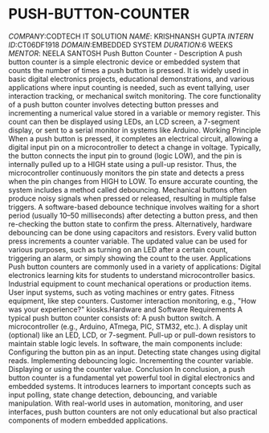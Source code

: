 # PUSH-BUTTON-COUNTER
*COMPANY*:CODTECH IT SOLUTION
*NAME*: KRISHNANSH GUPTA 
*INTERN ID*:CT06DF1918
*DOMAIN*:EMBEDDED SYSTEM
*DURATION*:6 WEEKS 
*MENTOR*: NEELA SANTOSH 
Push Button Counter - Description
A push button counter is a simple electronic device or embedded system that counts the number of times a push button is pressed. It is widely used in basic digital electronics projects, educational demonstrations, and various applications where input counting is needed, such as event tallying, user interaction tracking, or mechanical switch monitoring.
The core functionality of a push button counter involves detecting button presses and incrementing a numerical value stored in a variable or memory register. This count can then be displayed using LEDs, an LCD screen, a 7-segment display, or sent to a serial monitor in systems like Arduino.
Working Principle
When a push button is pressed, it completes an electrical circuit, allowing a digital input pin on a microcontroller to detect a change in voltage. Typically, the button connects the input pin to ground (logic LOW), and the pin is internally pulled up to a HIGH state using a pull-up resistor. Thus, the microcontroller continuously monitors the pin state and detects a press when the pin changes from HIGH to LOW.
To ensure accurate counting, the system includes a method called debouncing. Mechanical buttons often produce noisy signals when pressed or released, resulting in multiple false triggers. A software-based debounce technique involves waiting for a short period (usually 10–50 milliseconds) after detecting a button press, and then re-checking the button state to confirm the press. Alternatively, hardware debouncing can be done using capacitors and resistors.
Every valid button press increments a counter variable. The updated value can be used for various purposes, such as turning on an LED after a certain count, triggering an alarm, or simply showing the count to the user.
Applications
Push button counters are commonly used in a variety of applications:
Digital electronics learning kits for students to understand microcontroller basics.
Industrial equipment to count mechanical operations or production items.
User input systems, such as voting machines or entry gates.
Fitness equipment, like step counters.
Customer interaction monitoring, e.g., "How was your experience?" kiosks.Hardware and Software Requirements
A typical push button counter consists of:
A push button switch.
A microcontroller (e.g., Arduino, ATmega, PIC, STM32, etc.).
A display unit (optional) like an LED, LCD, or 7-segment.
Pull-up or pull-down resistors to maintain stable logic levels.
In software, the main components include:
Configuring the button pin as an input.
Detecting state changes using digital reads.
Implementing debouncing logic.
Incrementing the counter variable.
Displaying or using the counter value.
Conclusion
In conclusion, a push button counter is a fundamental yet powerful tool in digital electronics and embedded systems. It introduces learners to important concepts such as input polling, state change detection, debouncing, and variable manipulation. With real-world uses in automation, monitoring, and user interfaces, push button counters are not only educational but also practical components of modern embedded applications.
